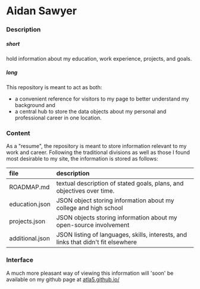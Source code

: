 # Aidan Sawyer

### Description ###

##### short #####
hold information about my education, work experience, projects, and goals.

##### long #####
This repository is meant to act as both:
 - a convenient reference for visitors to my page to better understand my background and
 - a central hub to store the data objects about my personal and professional
   career in one location.

### Content ###

As a "resume", the repository is meant to store information relevant to my work
  and career. Following the traditional divisions as well as those I found most
  desirable to my site, the information is stored as follows:

|file|description|
|:--|:---------------|
|ROADMAP.md|textual description of stated goals, plans, and objectives over time.|
|education.json|JSON object storing information about my college and high school|
|projects.json|JSON objects storing information about my open-source involvement|
|additional.json|JSON listing of languages, skills, interests, and links that didn't fit elsewhere|

### Interface ###

A much more pleasant way of viewing this information will 'soon' be available on 
  my github page at [atla5.github.io/](https://github.com/atla5/atla5.github.io)
